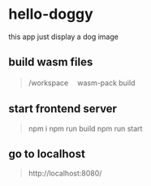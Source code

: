 # hello-doggy
this app just display a dog image

## build wasm files

> /workspace　
wasm-pack build

## start frontend server

> npm i
> npm run build
> npm run start

## go to localhost

> http://localhost:8080/